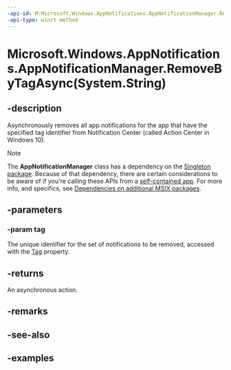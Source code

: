 ```yaml
---
-api-id: M:Microsoft.Windows.AppNotifications.AppNotificationManager.RemoveByTagAsync(System.String)
-api-type: winrt method
---
```


# Microsoft.Windows.AppNotifications.AppNotificationManager.RemoveByTagAsync(System.String)

<!--
public Windows.Foundation.IAsyncAction RemoveByTagAsync (string tag);
-->

## -description

Asynchronously removes all app notifications for the app that have the specified tag identifier from Notification Center (called Action Center in Windows 10).

> [!NOTE]
> The **AppNotificationManager** class has a dependency on the [Singleton package](/windows/apps/windows-app-sdk/deployment-architecture#singleton-package). Because of that dependency, there are certain considerations to be aware of if you're calling these APIs from a [self-contained app](/windows/apps/package-and-deploy/deploy-overview). For more info, and specifics, see [Dependencies on additional MSIX packages](/windows/apps/package-and-deploy/self-contained-deploy/deploy-self-contained-apps#dependencies-on-additional-msix-packages).

## -parameters

### -param tag

The unique identifier for the set of notifications to be removed, accessed with the [Tag](xref:Microsoft.Windows.AppNotifications.AppNotification.Tag) property.

## -returns

An asynchronous action.

## -remarks

## -see-also

## -examples
